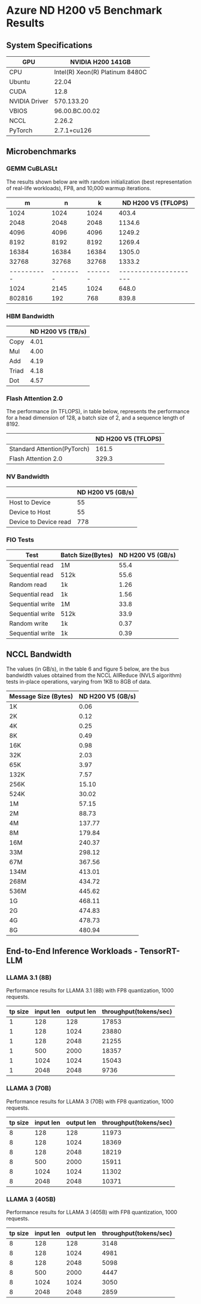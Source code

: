 # Azure ND H200 v5 Benchmark Results

## System Specifications

| GPU           | NVIDIA H200 141GB |
|---------------|-------------------|
| CPU           | Intel(R) Xeon(R) Platinum 8480C |
| Ubuntu        |   22.04  |
| CUDA          |   12.8  |
| NVIDIA Driver | 570.133.20  |
| VBIOS         | 96.00.BC.00.02 |
| NCCL          |    2.26.2  |
| PyTorch       |    2.7.1+cu126   |


## Microbenchmarks
### GEMM CuBLASLt 

The results shown below are with random initialization (best representation of real-life workloads), FP8, and 10,000 warmup iterations.

| m           | n         | k        | ND H200 V5 (TFLOPS)    |
| ----------- | --------- | -------- | ---------------------- |
| 1024        | 1024      | 1024     | 403.4                  |
| 2048        | 2048      | 2048     | 1134.6                 |
| 4096        | 4096      | 4096     | 1249.2                 |
| 8192        | 8192      | 8192     | 1269.4                 |
| 16384       | 16384     | 16384    | 1305.0                 |
| 32768       | 32768     | 32768    | 1333.2                |
| \---------- | \-------- | \------- | \--------------------- |
| 1024        | 2145      | 1024     | 648.0                  |
| 802816      | 192       | 768      | 839.8                 |

### HBM Bandwidth

|       | ND H200 V5 (TB/s) |
| ----- | ----------------- |
| Copy  | 4.01              |
| Mul   | 4.00              |
| Add   | 4.19              |
| Triad | 4.18              |
| Dot   | 4.57              |


### Flash Attention 2.0

The performance (in TFLOPS), in table below, represents the performance for a head dimension of 128, a batch size of 2, and a sequence length of 8192.

|       | ND H200 V5 (TFLOPS) |
| ----- | ----------------- |
| Standard Attention(PyTorch)  | 161.5   |
| Flash Attention 2.0   | 329.3  |

### NV Bandwidth

|                       | ND H200 V5 (GB/s) |
| --------------------- | ----------------- |
| Host to Device        | 55                |
| Device to Host        | 55                |
| Device to Device read | 778               |


### FIO Tests

| Test             | Batch Size(Bytes) | ND H200 V5 (GB/s) |
| ---------------- | ----------------- | ----------------- |
| Sequential read  | 1M                | 55.4              |
| Sequential read  | 512k              | 55.6              |
| Random read      | 1k                | 1.26              |
| Sequential read  | 1k                | 1.56              |
| Sequential write | 1M                | 33.8              |
| Sequential write | 512k              | 33.9              |
| Random write     | 1k                | 0.37              |
| Sequential write | 1k                | 0.39              |


## NCCL Bandwidth

The values (in GB/s), in the table 6 and figure 5 below, are the bus bandwidth values obtained from the NCCL AllReduce (NVLS algorithm) tests in-place operations, varying from 1KB to 8GB of data.

| Message Size (Bytes) | ND H200 V5 (GB/s) |
| -------------------- | ----------------- |
| 1K                   | 0.06              |
| 2K                   | 0.12              |
| 4K                   | 0.25              |
| 8K                   | 0.49              |
| 16K                  | 0.98              |
| 32K                  | 2.03              |
| 65K                  | 3.97              |
| 132K                 | 7.57              |
| 256K                 | 15.10             |
| 524K                 | 30.02             |
| 1M                   | 57.15             |
| 2M                   | 88.73             |
| 4M                   | 137.77            |
| 8M                   | 179.84            |
| 16M                  | 240.37            |
| 33M                  | 298.12            |
| 67M                  | 367.56            |
| 134M                 | 413.01            |
| 268M                 | 434.72            |
| 536M                 | 445.62            |
| 1G                   | 468.11            |
| 2G                   | 474.83            |
| 4G                   | 478.73            |
| 8G                   | 480.94            |

## End-to-End Inference Workloads - TensorRT-LLM



### LLAMA 3.1 (8B)

Performance results for LLAMA 3.1 (8B) with FP8 quantization, 1000 requests.

| tp size | input len | output len | throughput(tokens/sec) |
|---------|-----------|------------|------------------------|
| 1       | 128       | 128        | 17853                  |
| 1       | 128       | 1024       | 23880                  |
| 1       | 128       | 2048       | 21255                  |
| 1       | 500       | 2000       | 18357                  |
| 1       | 1024      | 1024       | 15043                  |
| 1       | 2048      | 2048       | 9736                   |

### LLAMA 3 (70B)

Performance results for LLAMA 3 (70B) with FP8 quantization, 1000 requests.

| tp size | input len | output len | throughput(tokens/sec) |
|---------|-----------|------------|------------------------|
| 8       | 128       | 128        | 11973                  |
| 8       | 128       | 1024       | 18369                  |
| 8       | 128       | 2048       | 18219                  |
| 8       | 500       | 2000       | 15911                  |
| 8       | 1024      | 1024       | 11302                  |
| 8       | 2048      | 2048       | 10371                  |

### LLAMA 3 (405B)

Performance results for LLAMA 3 (405B) with FP8 quantization, 1000 requests.

| tp size | input len | output len | throughput(tokens/sec) |
|---------|-----------|------------|------------------------|
| 8       | 128       | 128        | 3148                   |
| 8       | 128       | 1024       | 4981                   |
| 8       | 128       | 2048       | 5098                   |
| 8       | 500       | 2000       | 4447                   |
| 8       | 1024      | 1024       | 3050                   |
| 8       | 2048      | 2048       | 2859                   |
